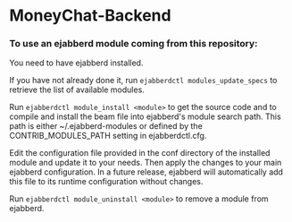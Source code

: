 # MoneyChat-Backend

### To use an ejabberd module coming from this repository:

You need to have ejabberd installed.

If you have not already done it, run `ejabberdctl modules_update_specs` to retrieve the list of available modules.

Run `ejabberdctl module_install <module>` to get the source code and to compile and install the beam file into ejabberd's module search path. This path is either ~/.ejabberd-modules or defined by the CONTRIB_MODULES_PATH setting in ejabberdctl.cfg.

Edit the configuration file provided in the conf directory of the installed module and update it to your needs. Then apply the changes to your main ejabberd configuration. In a future release, ejabberd will automatically add this file to its runtime configuration without changes.

Run `ejabberdctl module_uninstall <module>` to remove a module from ejabberd.
